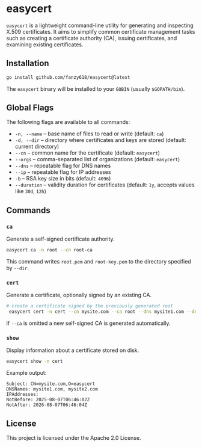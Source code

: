 # easycert

`easycert` is a lightweight command-line utility for generating and inspecting X.509 certificates. It aims to simplify common certificate management tasks such as creating a certificate authority (CA), issuing certificates, and examining existing certificates.

## Installation

```bash
go install github.com/fanzy618/easycert@latest
```

The `easycert` binary will be installed to your `GOBIN` (usually `$GOPATH/bin`).

## Global Flags

The following flags are available to all commands:

- `-n, --name` – base name of files to read or write (default: `ca`)
- `-d, --dir` – directory where certificates and keys are stored (default: current directory)
- `--cn` – common name for the certificate (default: `easycert`)
- `--orgs` – comma-separated list of organizations (default: `easycert`)
- `--dns` – repeatable flag for DNS names
- `--ip` – repeatable flag for IP addresses
- `-b` – RSA key size in bits (default: `4096`)
- `--duration` – validity duration for certificates (default: `1y`, accepts values like `30d`, `12h`)

## Commands

### `ca`
Generate a self-signed certificate authority.

```bash
easycert ca -n root --cn root-ca
```

This command writes `root.pem` and `root-key.pem` to the directory specified by `--dir`.

### `cert`
Generate a certificate, optionally signed by an existing CA.

```bash
# create a certificate signed by the previously generated root
 easycert cert -n cert --cn mysite.com --ca root --dns mysite1.com --dns mysite2.com
```

If `--ca` is omitted a new self-signed CA is generated automatically.

### `show`
Display information about a certificate stored on disk.

```bash
easycert show -n cert
```

Example output:

```
Subject: CN=mysite.com,O=easycert
DNSNames: mysite1.com, mysite2.com
IPAddresses:
NotBefore: 2025-08-07T06:46:02Z
NotAfter: 2026-08-07T06:46:04Z
```

## License

This project is licensed under the Apache 2.0 License.

